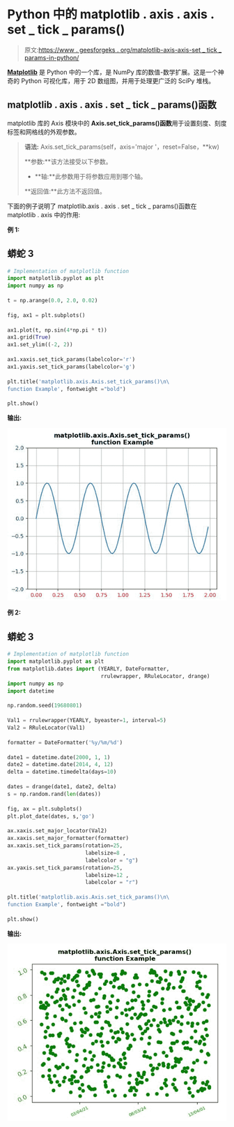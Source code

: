 # Python 中的 matplotlib . axis . axis . set _ tick _ params()

> 原文:[https://www . geesforgeks . org/matplotlib-axis-axis-set _ tick _ params-in-python/](https://www.geeksforgeeks.org/matplotlib-axis-axis-set_tick_params-in-python/)

[**Matplotlib**](https://www.geeksforgeeks.org/python-introduction-matplotlib/) 是 Python 中的一个库，是 NumPy 库的数值-数学扩展。这是一个神奇的 Python 可视化库，用于 2D 数组图，并用于处理更广泛的 SciPy 堆栈。

## matplotlib . axis . axis . set _ tick _ params()函数

matplotlib 库的 Axis 模块中的 **Axis.set_tick_params()函数**用于设置刻度、刻度标签和网格线的外观参数。

> **语法:** Axis.set_tick_params(self，axis='major '，reset=False，*\*kw)
> 
> **参数:**该方法接受以下参数。
> 
> *   **轴:**此参数用于将参数应用到哪个轴。
> 
> **返回值:**此方法不返回值。

下面的例子说明了 matplotlib.axis . axis . set _ tick _ params()函数在 matplotlib . axis 中的作用:

**例 1:**

## 蟒蛇 3

```py
# Implementation of matplotlib function 
import matplotlib.pyplot as plt
import numpy as np

t = np.arange(0.0, 2.0, 0.02)

fig, ax1 = plt.subplots()

ax1.plot(t, np.sin(4*np.pi * t))
ax1.grid(True)
ax1.set_ylim((-2, 2))

ax1.xaxis.set_tick_params(labelcolor='r')
ax1.yaxis.set_tick_params(labelcolor='g')

plt.title('matplotlib.axis.Axis.set_tick_params()\n\
function Example', fontweight ="bold") 

plt.show()
```

**输出:**

![](img/b42b713ae5b0bdf99acf74d072465a96.png)

**例 2:**

## 蟒蛇 3

```py
# Implementation of matplotlib function 
import matplotlib.pyplot as plt
from matplotlib.dates import (YEARLY, DateFormatter,
                              rrulewrapper, RRuleLocator, drange)
import numpy as np
import datetime

np.random.seed(19680801)

Val1 = rrulewrapper(YEARLY, byeaster=1, interval=5)
Val2 = RRuleLocator(Val1)

formatter = DateFormatter('%y/%m/%d')

date1 = datetime.date(2000, 1, 1)
date2 = datetime.date(2014, 4, 12)
delta = datetime.timedelta(days=10)

dates = drange(date1, date2, delta)
s = np.random.rand(len(dates))

fig, ax = plt.subplots()
plt.plot_date(dates, s,'go')

ax.xaxis.set_major_locator(Val2)
ax.xaxis.set_major_formatter(formatter)
ax.xaxis.set_tick_params(rotation=25,
                         labelsize=8 ,
                         labelcolor = "g")
ax.yaxis.set_tick_params(rotation=25,
                         labelsize=12 ,
                         labelcolor = "r")

plt.title('matplotlib.axis.Axis.set_tick_params()\n\
function Example', fontweight ="bold") 

plt.show()
```

**输出:**

![](img/6ae53a2580ec16fcb4444d8b36662e50.png)